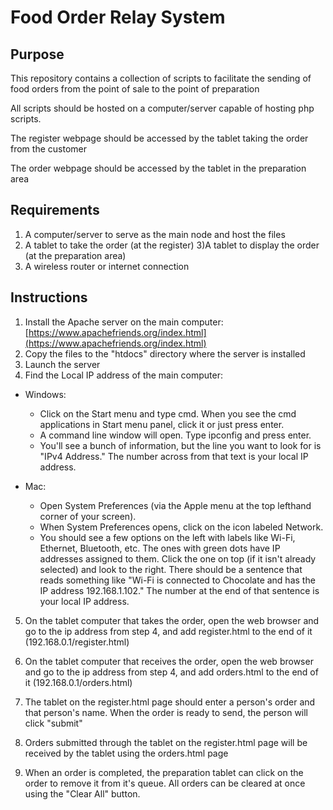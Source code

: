 # Food Order Relay System

## Purpose
This repository contains a collection of scripts to facilitate the sending of food orders from the point of sale to the point of preparation

All scripts should be hosted on a computer/server capable of hosting php scripts.

The register webpage should be accessed by the tablet taking the order from the customer

The order  webpage should be accessed by the tablet in the preparation area

## Requirements
1) A computer/server to serve as the main node and host the files
2) A tablet to take the order (at the register)
3)A tablet to display the order (at the preparation area)
4) A wireless router or internet connection

## Instructions
1) Install the Apache server on the main computer: [https://www.apachefriends.org/index.html](https://www.apachefriends.org/index.html)
2) Copy the files to the "htdocs" directory where the server is installed
3) Launch the server
4) Find the Local IP address of the main computer:
 * Windows:

   + Click on the Start menu and type cmd. When you see the cmd applications in Start menu panel, click it or just press enter.
   + A command line window will open. Type ipconfig and press enter.
   + You'll see a bunch of information, but the line you want to look for is "IPv4 Address." The number across from that text is your   local IP address.

 * Mac:
 
   + Open System Preferences (via the Apple menu at the top lefthand corner of your screen).
   + When System Preferences opens, click on the icon labeled Network.
   + You should see a few options on the left with labels like Wi-Fi, Ethernet, Bluetooth, etc. The ones with green dots have IP addresses assigned to them. Click the one on top (if it isn't already selected) and look to the right. There should be a sentence that reads something like "Wi-Fi is connected to Chocolate and has the IP address 192.168.1.102." The number at the end of that sentence is your local IP address.
     
5) On the tablet computer that takes the order, open the web browser and go to the ip address from step 4, and add register.html to the end of it (192.168.0.1/register.html)

6) On the tablet computer that receives the order, open the web browser and go to the ip address from step 4, and add orders.html to the end of it (192.168.0.1/orders.html)

7) The tablet on the register.html page should enter a person's order and that person's name. When the order is ready to send, the person will click "submit"

7) Orders submitted through the tablet on the register.html page will be received by the tablet using the orders.html page

8) When an order is completed, the preparation tablet can click on the order to remove it from it's queue. All orders can be cleared at once using the "Clear All" button.

